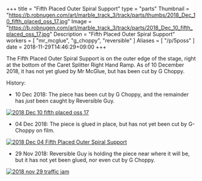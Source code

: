 +++
title = "Fifth Placed Outer Spiral Support"
type = "parts"
Thumbnail = "https://b.robnugen.com/art/marble_track_3/track/parts/thumbs/2018_Dec_10_fifth_placed_oss_17.jpg"
Image = "https://b.robnugen.com/art/marble_track_3/track/parts/2018_Dec_10_fifth_placed_oss_17.jpg"
Description = "Fifth Placed Outer Spiral Support"
workers = [
    "mr_mcglue",
    "g_choppy",
    "reversible"
]
Aliases = [
    "/p/5poss"
]
date = 2018-11-29T14:46:29+09:00
+++

The Fifth Placed Outer Spiral Support is on the outer edge of the stage, right at the bottom of the Caret Splitter Right Hand Ramp.  As of 10 December 2018, it has not yet glued by Mr McGlue, but has been cut by G Choppy.

History:

* 10 Dec 2018: The piece has been cut by G Choppy, and the remainder has *just* been caught by Reversible Guy.

[![2018 Dec 10 fifth placed oss 17](//b.robnugen.com/art/marble_track_3/track/parts/thumbs/2018_Dec_10_fifth_placed_oss_17.jpg)](//b.robnugen.com/art/marble_track_3/track/parts/2018_Dec_10_fifth_placed_oss_17.jpg)

* 04 Dec 2018: The piece is glued in place, but has not yet been cut by G-Choppy on film.

[![2018 Dec 04 Fifth Placed Outer Spiral Support](//b.robnugen.com/art/marble_track_3/track/parts/thumbs/2018_dec_04_sixth_placed_outer_spiral_support.jpg)](//b.robnugen.com/art/marble_track_3/track/parts/2018_dec_04_sixth_placed_outer_spiral_support.jpg)

* 29 Nov 2018: Reversible Guy is holding the piece near where it will be, but it has not yet been glued, nor even cut by G Choppy.

[![2018 nov 29 traffic jam](//b.robnugen.com/art/marble_track_3/construction/2018/thumbs/2018_nov_29_traffic_jam.jpg)](//b.robnugen.com/art/marble_track_3/construction/2018/2018_nov_29_traffic_jam.jpg)
